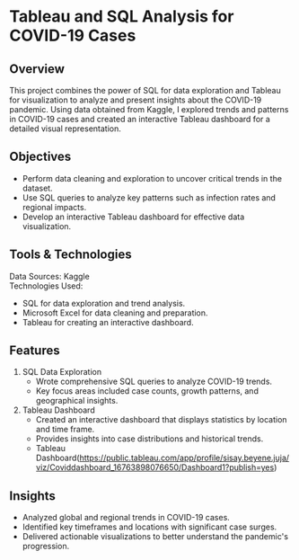 # Tableau and SQL Analysis for COVID-19 Cases  

## Overview  
This project combines the power of SQL for data exploration and Tableau for visualization to analyze and present insights about the COVID-19 pandemic. Using data obtained from Kaggle, I explored trends and patterns in COVID-19 cases and created an interactive Tableau dashboard for a detailed visual representation.

## Objectives  
- Perform data cleaning and exploration to uncover critical trends in the dataset.  
- Use SQL queries to analyze key patterns such as infection rates and regional impacts.  
- Develop an interactive Tableau dashboard for effective data visualization.  

## Tools & Technologies  
Data Sources: Kaggle  
Technologies Used:  
  - SQL for data exploration and trend analysis.  
  - Microsoft Excel for data cleaning and preparation.  
  - Tableau for creating an interactive dashboard.  

## Features  
1. SQL Data Exploration  
   - Wrote comprehensive SQL queries to analyze COVID-19 trends.  
   - Key focus areas included case counts, growth patterns, and geographical insights.  
2. Tableau Dashboard  
   - Created an interactive dashboard that displays statistics by location and time frame.  
   - Provides insights into case distributions and historical trends.  
   - Tableau Dashboard(https://public.tableau.com/app/profile/sisay.beyene.juja/viz/Coviddashboard_16763898076650/Dashboard1?publish=yes)  

## Insights  
- Analyzed global and regional trends in COVID-19 cases.  
- Identified key timeframes and locations with significant case surges.  
- Delivered actionable visualizations to better understand the pandemic's progression.  



